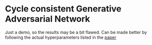 # Cycle consistent Generative Adversarial Network
Just a demo, so the results may be a bit flawed. Can be made better by following the actual hyperparameters listed in the [paper](https://arxiv.org/abs/1703.10593)
